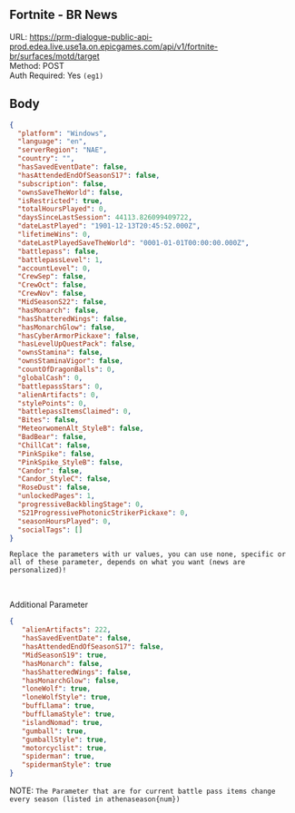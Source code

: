 ## Fortnite - BR News

URL: https://prm-dialogue-public-api-prod.edea.live.use1a.on.epicgames.com/api/v1/fortnite-br/surfaces/motd/target \
Method: POST \
Auth Required: Yes `(eg1)`

## Body
```json
{
  "platform": "Windows",
  "language": "en",
  "serverRegion": "NAE",
  "country": "",
  "hasSavedEventDate": false,
  "hasAttendedEndOfSeasonS17": false,
  "subscription": false,
  "ownsSaveTheWorld": false,
  "isRestricted": true,
  "totalHoursPlayed": 0,
  "daysSinceLastSession": 44113.826099409722,
  "dateLastPlayed": "1901-12-13T20:45:52.000Z",
  "lifetimeWins": 0,
  "dateLastPlayedSaveTheWorld": "0001-01-01T00:00:00.000Z",
  "battlepass": false,
  "battlepassLevel": 1,
  "accountLevel": 0,
  "CrewSep": false,
  "CrewOct": false,
  "CrewNov": false,
  "MidSeasonS22": false,
  "hasMonarch": false,
  "hasShatteredWings": false,
  "hasMonarchGlow": false,
  "hasCyberArmorPickaxe": false,
  "hasLevelUpQuestPack": false,
  "ownsStamina": false,
  "ownsStaminaVigor": false,
  "countOfDragonBalls": 0,
  "globalCash": 0,
  "battlepassStars": 0,
  "alienArtifacts": 0,
  "stylePoints": 0,
  "battlepassItemsClaimed": 0,
  "Bites": false,
  "MeteorwomenAlt_StyleB": false,
  "BadBear": false,
  "ChillCat": false,
  "PinkSpike": false,
  "PinkSpike_StyleB": false,
  "Candor": false,
  "Candor_StyleC": false,
  "RoseDust": false,
  "unlockedPages": 1,
  "progressiveBackblingStage": 0,
  "S21ProgressivePhotonicStrikerPickaxe": 0,
  "seasonHoursPlayed": 0,
  "socialTags": []
}
```
`Replace the parameters with ur values, you can use none, specific or all of these parameter, depends on what you want (news are personalized)!`

<br>

Additional Parameter
```json
{
   "alienArtifacts": 222,
   "hasSavedEventDate": false,
   "hasAttendedEndOfSeasonS17": false,
   "MidSeasonS19": true,
   "hasMonarch": false,
   "hasShatteredWings": false,
   "hasMonarchGlow": false,
   "loneWolf": true,
   "loneWolfStyle": true,
   "buffLlama": true,
   "buffLlamaStyle": true,
   "islandNomad": true,
   "gumball": true,
   "gumballStyle": true,
   "motorcyclist": true,
   "spiderman": true,
   "spidermanStyle": true
}
```

NOTE: `The Parameter that are for current battle pass items change every season (listed in athenaseason{num})`
